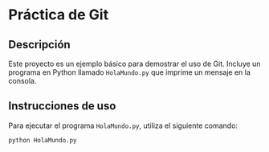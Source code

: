 # Práctica de Git

## Descripción
Este proyecto es un ejemplo básico para demostrar el uso de Git. Incluye un programa en Python llamado `HolaMundo.py` que imprime un mensaje en la consola.

## Instrucciones de uso
Para ejecutar el programa `HolaMundo.py`, utiliza el siguiente comando:
```bash
python HolaMundo.py
